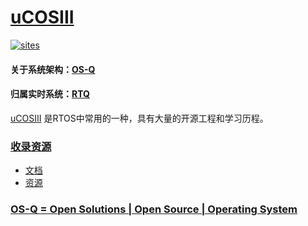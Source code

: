 ﻿# [uCOSIII](https://github.com/OS-Q/uCOSIII) 

[![sites](http://182.61.61.133/link/resources/OSQ.png)](http://www.OS-Q.com)

#### 关于系统架构：[OS-Q](https://github.com/OS-Q)
#### 归属实时系统：[RTQ](https://github.com/OS-Q/RTQ)

[uCOSIII](https://github.com/OS-Q/uCOSIII) 是RTOS中常用的一种，具有大量的开源工程和学习历程。

### [收录资源](https://github.com/OS-Q/W25) 

* [文档](docs/)
* [资源](src/)

### [OS-Q = Open Solutions | Open Source |  Operating System ](http://www.OS-Q.com)